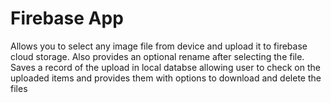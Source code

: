 # Firebase App
Allows you to select any image file from device and upload it to firebase cloud storage.
Also provides an optional rename after selecting the file.
Saves a record of the upload in local databse allowing user to check on the uploaded items and provides them with options to download and delete the files
